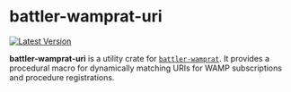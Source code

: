 # battler-wamprat-uri

[![Latest Version]][crates.io]

[Latest Version]: https://img.shields.io/crates/v/battler-wamprat-uri.svg
[crates.io]: https://crates.io/crates/battler-wamprat-uri

**battler-wamprat-uri** is a utility crate for [`battler-wamprat`](https://crates.io/crates/battler-wamprat). It provides a procedural macro for dynamically matching URIs for WAMP subscriptions and procedure registrations.

